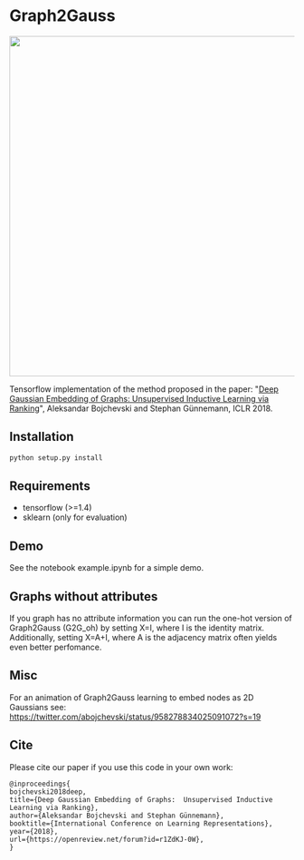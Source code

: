 # Graph2Gauss 

<img src="https://www.cs.cit.tum.de/fileadmin/_processed_/0/c/csm_g2g_5cb39b0bf1.png" width="600">


Tensorflow implementation of the method proposed in the paper:
"[Deep Gaussian Embedding of Graphs: Unsupervised Inductive Learning via Ranking](https://openreview.net/forum?id=r1ZdKJ-0W)", Aleksandar Bojchevski and Stephan Günnemann, ICLR 2018.

## Installation
```bash
python setup.py install
```

## Requirements
* tensorflow (>=1.4)
* sklearn (only for evaluation)

## Demo
See the notebook example.ipynb for a simple demo.

## Graphs without attributes
If you graph has no attribute information you can run the one-hot version of Graph2Gauss (G2G_oh) by setting X=I, where I is the identity matrix. Additionally, setting X=A+I, where A is the adjacency matrix often yields even better perfomance.

## Misc
For an animation of Graph2Gauss learning to embed nodes as 2D Gaussians see: https://twitter.com/abojchevski/status/958278834025091072?s=19


## Cite
Please cite our paper if you use this code in your own work:

```
@inproceedings{
bojchevski2018deep,
title={Deep Gaussian Embedding of Graphs:  Unsupervised Inductive Learning via Ranking},
author={Aleksandar Bojchevski and Stephan Günnemann},
booktitle={International Conference on Learning Representations},
year={2018},
url={https://openreview.net/forum?id=r1ZdKJ-0W},
}
```
